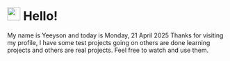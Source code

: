  <h1>
    <img src="https://emojis.slackmojis.com/emojis/images/1643510097/45343/hi.gif?1643510097" width="30"/> 
    Hello!
 </h1>
 <p>
    My name is Yeeyson and today is Monday, 21 April 2025
    Thanks for visiting my profile, I have some test projects going on others are done learning projects and others are real projects.
    Feel free to watch and use them.
 </p>